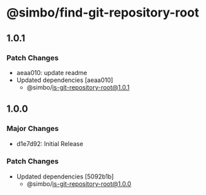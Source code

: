 # @simbo/find-git-repository-root

## 1.0.1

### Patch Changes

- aeaa010: update readme
- Updated dependencies [aeaa010]
  - @simbo/is-git-repository-root@1.0.1

## 1.0.0

### Major Changes

- d1e7d92: Initial Release

### Patch Changes

- Updated dependencies [5092b1b]
  - @simbo/is-git-repository-root@1.0.0

